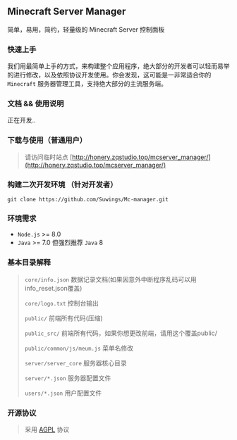 ## Minecraft Server Manager
简单，易用，简约，轻量级的 Minecraft Server 控制面板

### 快速上手
我们用最简单上手的方式，来构建整个应用程序，绝大部分的开发者可以轻而易举的进行修改，以及依照协议开发使用。你会发现，这可能是一非常适合你的 `Minecraft` 服务器管理工具，支持绝大部分的主流服务端。

### 文档 && 使用说明
正在开发..

### 下载与使用（普通用户）
> 请访问临时站点 [http://honery.zqstudio.top/mcserver_manager/](http://honery.zqstudio.top/mcserver_manager/) 


### 构建二次开发环境 （针对开发者）
```
git clone https://github.com/Suwings/Mc-manager.git
```


### 环境需求
- `Node.js` >= 8.0
- `Java`    >= 7.0 但强烈推荐 `Java` 8


### 基本目录解释
> `core/info.json`			数据记录文档(如果因意外中断程序乱码可以用info_reset.json覆盖)
>  
> `core/logo.txt`				控制台输出
>
> `public/`					前端所有代码(压缩)
>
> `public_src/`				前端所有代码，如果你想更改前端，请用这个覆盖public/
>
> `public/common/js/meum.js` 	菜单名修改
>
> `server/server_core` 		服务器核心目录
>
> `server/*.json`				服务器配置文件
>
> `users/*.json`				用户配置文件

### 开源协议
> 采用 [AGPL](./LICENSE "AGPL") 协议
